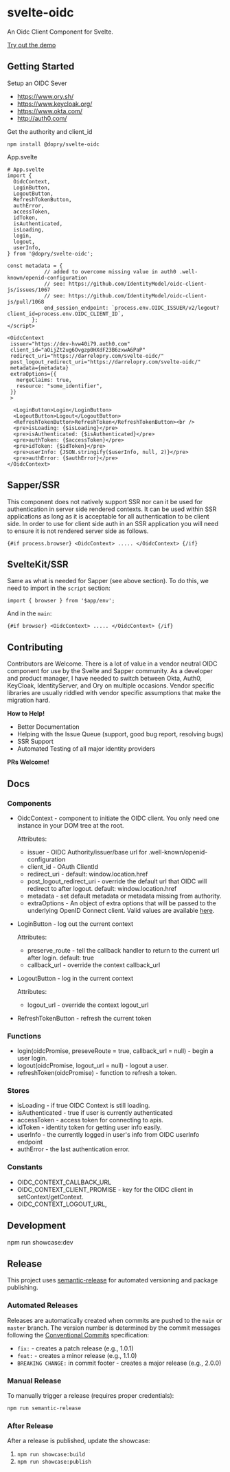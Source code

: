 # svelte-oidc

An Oidc Client Component for Svelte.

[Try out the demo](https://darrelopry.com/svelte-oidc/)

## Getting Started

Setup an OIDC Sever

 * https://www.ory.sh/
 * https://www.keycloak.org/
 * https://www.okta.com/
 * http://auth0.com/

 Get the authority and client_id

`npm install @dopry/svelte-oidc`

App.svelte
```svelte
# App.svelte
import {
  OidcContext,
  LoginButton,
  LogoutButton,
  RefreshTokenButton,
  authError,
  accessToken,
  idToken,
  isAuthenticated,
  isLoading,
  login,
  logout,
  userInfo,
} from '@dopry/svelte-oidc';

const metadata = {
            // added to overcome missing value in auth0 .well-known/openid-configuration
            // see: https://github.com/IdentityModel/oidc-client-js/issues/1067
            // see: https://github.com/IdentityModel/oidc-client-js/pull/1068
            end_session_endpoint: `process.env.OIDC_ISSUER/v2/logout?client_id=process.env.OIDC_CLIENT_ID`,
        };
</script>

<OidcContext
 issuer="https://dev-hvw40i79.auth0.com"
 client_id="aOijZt2ug6Ovgzp0HXdF23B6zxwA6PaP"
 redirect_uri="https://darrelopry.com/svelte-oidc/"
 post_logout_redirect_uri="https://darrelopry.com/svelte-oidc/"
 metadata={metadata}
 extraOptions={{
   mergeClaims: true,
   resource: "some_identifier",
 }}
 >

  <LoginButton>Login</LoginButton>
  <LogoutButton>Logout</LogoutButton>
  <RefreshTokenButton>RefreshToken</RefreshTokenButton><br />
  <pre>isLoading: {$isLoading}</pre>
  <pre>isAuthenticated: {$isAuthenticated}</pre>
  <pre>authToken: {$accessToken}</pre>
  <pre>idToken: {$idToken}</pre>
  <pre>userInfo: {JSON.stringify($userInfo, null, 2)}</pre>
  <pre>authError: {$authError}</pre>
</OidcContext>
```

## Sapper/SSR

This component does not natively support SSR nor can it be used for authentication in server side rendered contexts. It
can be used within SSR applications as long as it is acceptable for all authentication to be client side. In order to
use for client side auth in an SSR application you will need to ensure it is not rendered server side as follows.

```
{#if process.browser} <OidcContext> ..... </OidcContext> {/if}
```

## SvelteKit/SSR
Same as what is needed for Sapper (see above section). To do this, we need to import in the `script` section:

```
import { browser } from '$app/env';
```

And in the `main`:
```
{#if browser} <OidcContext> ..... </OidcContext> {/if}
```

## Contributing

Contributors are Welcome. There is a lot of value in a vendor neutral OIDC component for use by the Svelte and Sapper
community. As a developer and product manager, I have needed to switch between Okta, Auth0, KeyCloak, IdentityServer,
and Ory on multiple occasions. Vendor specific libraries are usually riddled with vendor specific assumptions that make
the migration hard.

**How to Help!**

  * Better Documentation
  * Helping with the Issue Queue (support, good bug report, resolving bugs)
  * SSR Support
  * Automated Testing of all major identity providers

**PRs Welcome!**

## Docs

### Components

* OidcContext - component to initiate the OIDC client. You only need one instance in your DOM tree at the root.

  Attributes:
  * issuer - OIDC Authority/issuer/base url for .well-known/openid-configuration
  * client_id - OAuth ClientId
  * redirect_uri -  default: window.location.href
  * post_logout_redirect_uri - override the default url that OIDC will redirect to after logout. default: window.location.href
  * metadata - set default metadata or metadata missing from authority.
  * extraOptions - An object of extra options that will be passed to the underlying OpenID Connect client. Valid values are available [here](https://github.com/IdentityModel/oidc-client-js/wiki#other-optional-settings).

* LoginButton - log out the current context

  Attributes:
  * preserve_route - tell the callback handler to return to the current url after login. default: true
  * callback_url - override the context callback_url

* LogoutButton - log in the current context
  
  Attributes:
  * logout_url - override the context logout_url

* RefreshTokenButton - refresh the current token

### Functions

* login(oidcPromise, preseveRoute = true, callback_url = null) - begin a user login.
* logout(oidcPromise, logout_url = null) - logout a user.
* refreshToken(oidcPromise) - function to refresh a token.

### Stores

* isLoading - if true OIDC Context is still loading.
* isAuthenticated - true if user is currently authenticated
* accessToken - access token for connecting to apis.
* idToken - identity token for getting user info easily.
* userInfo - the currently logged in user's info from OIDC userInfo endpoint
* authError - the last authentication error.

### Constants

* OIDC_CONTEXT_CALLBACK_URL
* OIDC_CONTEXT_CLIENT_PROMISE - key for the OIDC client in setContext/getContext.
* OIDC_CONTEXT_LOGOUT_URL,

## Development

npm run showcase:dev

## Release

This project uses [semantic-release](https://semantic-release.gitbook.io/) for automated versioning and package publishing.

### Automated Releases

Releases are automatically created when commits are pushed to the `main` or `master` branch. The version number is determined by the commit messages following the [Conventional Commits](https://www.conventionalcommits.org/) specification:

- `fix:` - creates a patch release (e.g., 1.0.1)
- `feat:` - creates a minor release (e.g., 1.1.0)
- `BREAKING CHANGE:` in commit footer - creates a major release (e.g., 2.0.0)

### Manual Release

To manually trigger a release (requires proper credentials):

```bash
npm run semantic-release
```

### After Release

After a release is published, update the showcase:

1. `npm run showcase:build`
2. `npm run showcase:publish`
